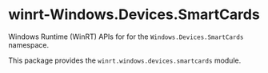 <!-- warning: Please don't edit this file. It was automatically generated. -->

# winrt-Windows.Devices.SmartCards

Windows Runtime (WinRT) APIs for for the `Windows.Devices.SmartCards` namespace.

This package provides the `winrt.windows.devices.smartcards` module.
